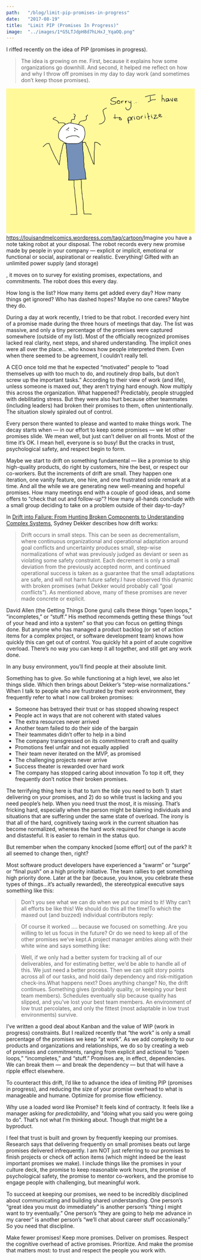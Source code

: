 ```yaml
---
path:	"/blog/limit-pip-promises-in-progress"
date:	"2017-08-19"
title:	"Limit PIP (Promises In Progress)"
image:	"../images/1*G5LTJdpH8d7hLHxJ_YqaOQ.png"
---
```


I riffed recently on the idea of PIP (promises in progress).


> [](https://twitter.com/johncutlefish/status/898586986289668097)The idea is growing on me. First, because it explains how some organizations go downhill. And second, it helped me reflect on how and why I throw off promises in my day to day work (and sometimes don’t keep those promises).

![](../images/1*G5LTJdpH8d7hLHxJ_YqaOQ.png)<https://louisandmelcomics.wordpress.com/tag/cartoon/>Imagine you have a note taking robot at your disposal. The robot records every new promise made by people in your company — explicit or implicit, emotional or functional or social, aspirational or realistic. Everything! Gifted with an unlimited power supply (and storage)

, it moves on to survey for existing promises, expectations, and commitments. The robot does this every day.

How long is the list? How many items get added every day? How many things get ignored? Who has dashed hopes? Maybe no one cares? Maybe they do.

During a day at work recently, I tried to be that robot. I recorded every hint of a promise made during the three hours of meetings that day. The list was massive, and only a tiny percentage of the promises were captured somewhere (outside of my list). Most of the officially recognized promises lacked real clarity, next steps, and shared understanding. The implicit ones were all over the place… who knows how people interpreted them. Even when there seemed to be agreement, I couldn’t really tell.

A CEO once told me that he expected “motivated” people to “load themselves up with too much to do, and routinely drop balls, but don’t screw up the important tasks.” According to their view of work (and life), unless someone is maxed out, they aren’t trying hard enough. Now multiply this across the organization. What happened? Predictably, people struggled with debilitating stress. But they were also hurt because other teammates (including leaders) had broken their promises to them, often unintentionally. The situation slowly spiraled out of control.

Every person there wanted to please and wanted to make things work. The decay starts when — in our effort to keep some promises — we let other promises slide. We mean well, but just can’t deliver on all fronts. Most of the time it’s OK. I mean hell, everyone is so busy! But the cracks in trust, psychological safety, and respect begin to form.

Maybe we start to drift on something fundamental — like a promise to ship high-quality products, do right by customers, hire the best, or respect our co-workers. But the increments of drift are small. They happen one iteration, one vanity feature, one hire, and one frustrated snide remark at a time. And all the while we are generating new well-meaning and hopeful promises. How many meetings end with a couple of good ideas, and some offers to “check that out and follow-up”? How many all-hands conclude with a small group deciding to take on a problem outside of their day-to-day?

In [Drift into Failure: From Hunting Broken Components to Understanding Complex Systems](https://www.amazon.com/Drift-into-Failure-Components-Understanding/dp/1409422216), Sydney Dekker describes how drift works:


> Drift occurs in small steps. This can be seen as decrementalism, where continuous organizational and operational adaptation around goal conflicts and uncertainty produces small, step-wise normalizations of what was previously judged as deviant or seen as violating some safety constraint. Each decrement is only a small deviation from the previously accepted norm, and continued operational success is taken as a guarantee that the small adaptations are safe, and will not harm future safety.I have observed this dynamic with broken promises (what Dekker would probably call “goal conflicts”). As mentioned above, many of these promises are never made concrete or explicit.

David Allen (the Getting Things Done guru) calls these things “open loops,” “incompletes,” or “stuff.” His method recommends getting these things “out of your head and into a system” so that you can focus on getting things done. But anyone who has managed a product backlog (or set of action items for a complex project, or software development team) knows how quickly this can get out of control. You quickly hit a point of acute cognitive overload. There’s no way you can keep it all together, and still get any work done.

In any busy environment, you’ll find people at their absolute limit.

Something has to give. So while functioning at a high level, we also let things slide. Which then brings about Dekker’s “step-wise normalizations.” When I talk to people who are frustrated by their work environment, they frequently refer to what I now call broken promises:

* Someone has betrayed their trust or has stopped showing respect
* People act in ways that are not coherent with stated values
* The extra resources never arrived
* Another team failed to do their side of the bargain
* Their teammates didn’t offer to help in a bind
* The company transgressed on its commitment to craft and quality
* Promotions feel unfair and not equally applied
* Their team never iterated on the MVP, as promised
* The challenging projects never arrive
* Success theater is rewarded over hard work
* The company has stopped caring about innovation
To top it off, they frequently don’t notice their broken promises.

The terrifying thing here is that to turn the tide you need to both 1) start delivering on your promises, and 2) do so while trust is lacking and you need people’s help. When you need trust the most, it is missing. That’s fricking hard, especially when the person might be blaming individuals and situations that are suffering under the same state of overload. The irony is that all of the hard, cognitively taxing work in the current situation has become normalized, whereas the hard work required for change is acute and distasteful. It is easier to remain in the status quo.

But remember when the company knocked [some effort] out of the park? It all seemed to change then, right?

Most software product developers have experienced a “swarm” or “surge” or “final push” on a high priority initiative. The team rallies to get something high priority done. Later at the bar (because, you know, you celebrate these types of things…it’s actually rewarded), the stereotypical executive says something like this:


> Don’t you see what we can do when we put our mind to it! Why can’t all efforts be like this! We should do this all the time!To which the maxed out (and buzzed) individual contributors reply:


> Of course it worked …. because we focused on something. Are you willing to let us focus in the future? Or do we need to keep all of the other promises we’ve kept.A project manager ambles along with their white wine and says something like:


> Well, if we only had a better system for tracking all of our deliverables, and for estimating better, we’d be able to handle all of this. We just need a better process. Then we can split story points across all of our tasks, and hold daily dependency and risk-mitigation check-ins.What happens next? Does anything change? No, the drift continues. Something gives (probably quality, or keeping your best team members). Schedules eventually slip because quality has slipped, and you’ve lost your best team members. An environment of low trust percolates, and only the fittest (most adaptable in low trust environments) survive.

I’ve written a good deal about Kanban and the value of WIP (work in progress) constraints. But I realized recently that “the work” is only a small percentage of the promises we keep “at work”. As we add complexity to our products and organizations and relationships, we do so by creating a web of promises and commitments, ranging from explicit and actional to “open loops,” “incompletes,” and “stuff.” Promises are, in effect, dependencies. We can break them — and break the dependency — but that will have a ripple effect elsewhere.

To counteract this drift, I’d like to advance the idea of limiting PIP (promises in progress), and reducing the size of your promise overhead to what is manageable and humane. Optimize for promise flow efficiency.

Why use a loaded word like Promise? It feels kind of contracty. It feels like a manager asking for *predictability*, and “doing what you said you were going to do”. That’s not what I’m thinking about. Though that might be a byproduct.

I feel that trust is built and grown by frequently keeping our promises. Research says that delivering frequently on small promises beats out large promises delivered infrequently. I am NOT just referring to our promises to finish projects or check off action items (which might indeed be the least important promises we make). I include things like the promises in your culture deck, the promise to keep reasonable work hours, the promise of psychological safety, the promise to mentor co-workers, and the promise to engage people with challenging, but meaningful work.

To succeed at keeping our promises, we need to be incredibly disciplined about communicating and building shared understanding. One person’s “great idea you must do immediately” is another person’s “thing I might want to try eventually.” One person’s “they are going to help me advance in my career” is another person’s “we’ll chat about career stuff occasionally.” So you need that discipline.

Make fewer promises! Keep more promises. Deliver on promises. Respect the cognitive overhead of active promises. Prioritize. And make the promise that matters most: to trust and respect the people you work with.

